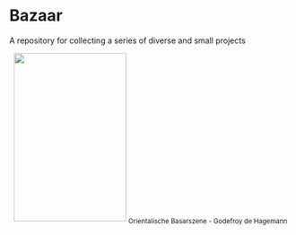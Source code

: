# Bazaar

A repository for collecting a series of diverse and small projects

<p align="center">
  
  <img width="200" height="300" src="https://upload.wikimedia.org/wikipedia/commons/thumb/c/c8/Godefroy_de_Hagemann_Orientalische_Basarszene.jpg/675px-Godefroy_de_Hagemann_Orientalische_Basarszene.jpg">
  <sub>Orientalische Basarszene - Godefroy de Hagemann </sub>
  
</p>
